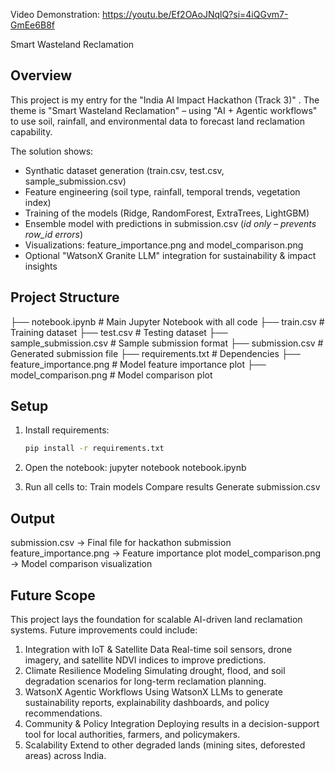 Video Demonstration:
    https://youtu.be/Ef2OAoJNqlQ?si=4iQGvm7-GmEe6B8f

Smart Wasteland Reclamation 

## Overview
This project is my entry for the "India AI Impact Hackathon (Track 3)" .
The theme is "Smart Wasteland Reclamation" – using "AI + Agentic workflows" to use soil, rainfall, and environmental data to forecast land reclamation capability.

The solution shows:
-  Synthatic dataset generation (train.csv, test.csv, sample_submission.csv)
-  Feature engineering (soil type, rainfall, temporal trends, vegetation index)
-  Training of the models (Ridge, RandomForest, ExtraTrees, LightGBM)
-  Ensemble model with predictions in submission.csv (*id only – prevents row_id errors*)
-  Visualizations: feature_importance.png and model_comparison.png
-  Optional "WatsonX Granite LLM" integration for sustainability & impact insights

## Project Structure
├── notebook.ipynb          # Main Jupyter Notebook with all code 
├── train.csv               # Training dataset 
├── test.csv                # Testing dataset 
├── sample_submission.csv   # Sample submission format 
├── submission.csv          # Generated submission file 
├── requirements.txt        # Dependencies 
├── feature_importance.png  # Model feature importance plot 
├── model_comparison.png    # Model comparison plot

## Setup
1. Install requirements:
   ```bash
   pip install -r requirements.txt

2. Open the notebook:
jupyter notebook notebook.ipynb

3. Run all cells to:
Train models
Compare results
Generate submission.csv

## Output
submission.csv → Final file for hackathon submission
feature_importance.png → Feature importance plot
model_comparison.png → Model comparison visualization

## Future Scope
This project lays the foundation for scalable AI-driven land reclamation systems. Future improvements could include:
1. Integration with IoT & Satellite Data
Real-time soil sensors, drone imagery, and satellite NDVI indices to improve predictions.
2. Climate Resilience Modeling
Simulating drought, flood, and soil degradation scenarios for long-term reclamation planning.
3. WatsonX Agentic Workflows
Using WatsonX LLMs to generate sustainability reports, explainability dashboards, and policy recommendations.
4. Community & Policy Integration
Deploying results in a decision-support tool for local authorities, farmers, and policymakers.
5. Scalability
Extend to other degraded lands (mining sites, deforested areas) across India.
